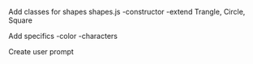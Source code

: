 Add classes for shapes
  shapes.js
    -constructor
    -extend Trangle, Circle, Square


Add specifics
    -color
    -characters

Create user prompt

